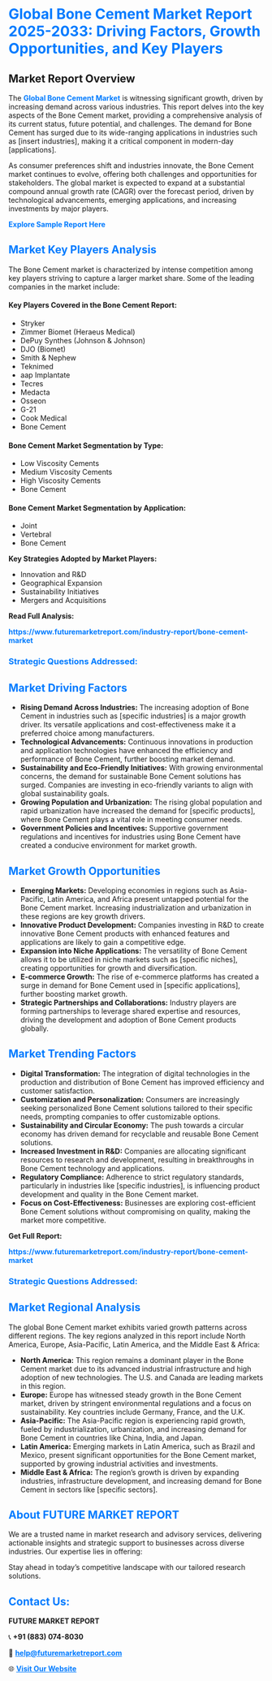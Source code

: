 <h1 style="color: #007BFF;">Global Bone Cement Market Report 2025-2033: Driving Factors, Growth Opportunities, and Key Players</h1>

<section id="overview">
<h2>Market Report Overview</h2>
<p>The <a href="https://www.futuremarketreport.com/industry-report/bone-cement-market" style="color: #007BFF; text-decoration: none;"><strong>Global Bone Cement Market</strong></a> is witnessing significant growth, driven by increasing demand across various industries. This report delves into the key aspects of the Bone Cement market, providing a comprehensive analysis of its current status, future potential, and challenges. The demand for Bone Cement has surged due to its wide-ranging applications in industries such as [insert industries], making it a critical component in modern-day [applications].</p>
<p>As consumer preferences shift and industries innovate, the Bone Cement market continues to evolve, offering both challenges and opportunities for stakeholders. The global market is expected to expand at a substantial compound annual growth rate (CAGR) over the forecast period, driven by technological advancements, emerging applications, and increasing investments by major players.</p>
</section>

<section id="overview">
<p><a href="https://www.futuremarketreport.com/request-sample/reportId=80251" style="color: #007BFF; text-decoration: none;"><strong>Explore Sample Report Here</strong></a></p>
</section>

<section id="key-players">
<h2 style="color: #007BFF;">Market Key Players Analysis</h2>
<p>The Bone Cement market is characterized by intense competition among key players striving to capture a larger market share. Some of the leading companies in the market include:</p>
<h4>Key Players Covered in the Bone Cement Report:</h4>
<ul><li>Stryker</li><li>Zimmer Biomet (Heraeus Medical)</li><li>DePuy Synthes (Johnson &amp; Johnson)</li><li>DJO (Biomet)</li><li>Smith &amp; Nephew</li><li>Teknimed</li><li>aap Implantate</li><li>Tecres</li><li>Medacta</li><li>Osseon</li><li>G-21</li><li>Cook Medical</li><li>Bone Cement</li></ul>
<h4>Bone Cement Market Segmentation by Type:</h4>
<ul><li>Low Viscosity Cements</li><li>Medium Viscosity Cements</li><li>High Viscosity Cements</li><li>Bone Cement</li></ul>

<h4>Bone Cement Market Segmentation by Application:</h4>
<ul><li>Joint</li><li>Vertebral</li><li>Bone Cement</li></ul>
<p><strong>Key Strategies Adopted by Market Players:</strong></p>
<ul>
<li>Innovation and R&D</li>
<li>Geographical Expansion</li>
<li>Sustainability Initiatives</li>
<li>Mergers and Acquisitions</li>
</ul>
</section>

<section>
<p><strong>Read Full Analysis: </strong></p><a href="https://www.futuremarketreport.com/industry-report/bone-cement-market" style="color: #007BFF; text-decoration: none;"><strong>https://www.futuremarketreport.com/industry-report/bone-cement-market</strong></a>
<h3 style="color: #007BFF;">Strategic Questions Addressed:</h3>
</section>

<section id="driving-factors">
<h2 style="color: #007BFF;">Market Driving Factors</h2>
<ul>
<li><strong>Rising Demand Across Industries:</strong> The increasing adoption of Bone Cement in industries such as [specific industries] is a major growth driver. Its versatile applications and cost-effectiveness make it a preferred choice among manufacturers.</li>
<li><strong>Technological Advancements:</strong> Continuous innovations in production and application technologies have enhanced the efficiency and performance of Bone Cement, further boosting market demand.</li>
<li><strong>Sustainability and Eco-Friendly Initiatives:</strong> With growing environmental concerns, the demand for sustainable Bone Cement solutions has surged. Companies are investing in eco-friendly variants to align with global sustainability goals.</li>
<li><strong>Growing Population and Urbanization:</strong> The rising global population and rapid urbanization have increased the demand for [specific products], where Bone Cement plays a vital role in meeting consumer needs.</li>
<li><strong>Government Policies and Incentives:</strong> Supportive government regulations and incentives for industries using Bone Cement have created a conducive environment for market growth.</li>
</ul>
</section>

<section id="growth-opportunities">
<h2 style="color: #007BFF;">Market Growth Opportunities</h2>
<ul>
<li><strong>Emerging Markets:</strong> Developing economies in regions such as Asia-Pacific, Latin America, and Africa present untapped potential for the Bone Cement market. Increasing industrialization and urbanization in these regions are key growth drivers.</li>
<li><strong>Innovative Product Development:</strong> Companies investing in R&D to create innovative Bone Cement products with enhanced features and applications are likely to gain a competitive edge.</li>
<li><strong>Expansion into Niche Applications:</strong> The versatility of Bone Cement allows it to be utilized in niche markets such as [specific niches], creating opportunities for growth and diversification.</li>
<li><strong>E-commerce Growth:</strong> The rise of e-commerce platforms has created a surge in demand for Bone Cement used in [specific applications], further boosting market growth.</li>
<li><strong>Strategic Partnerships and Collaborations:</strong> Industry players are forming partnerships to leverage shared expertise and resources, driving the development and adoption of Bone Cement products globally.</li>
</ul>
</section>

<section id="trending-factors">
<h2 style="color: #007BFF;">Market Trending Factors</h2>
<ul>
<li><strong>Digital Transformation:</strong> The integration of digital technologies in the production and distribution of Bone Cement has improved efficiency and customer satisfaction.</li>
<li><strong>Customization and Personalization:</strong> Consumers are increasingly seeking personalized Bone Cement solutions tailored to their specific needs, prompting companies to offer customizable options.</li>
<li><strong>Sustainability and Circular Economy:</strong> The push towards a circular economy has driven demand for recyclable and reusable Bone Cement solutions.</li>
<li><strong>Increased Investment in R&D:</strong> Companies are allocating significant resources to research and development, resulting in breakthroughs in Bone Cement technology and applications.</li>
<li><strong>Regulatory Compliance:</strong> Adherence to strict regulatory standards, particularly in industries like [specific industries], is influencing product development and quality in the Bone Cement market.</li>
<li><strong>Focus on Cost-Effectiveness:</strong> Businesses are exploring cost-efficient Bone Cement solutions without compromising on quality, making the market more competitive.</li>
</ul>
</section>

<section>
<p><strong>Get Full Report: </strong></p><a href="https://www.futuremarketreport.com/industry-report/bone-cement-market" style="color: #007BFF; text-decoration: none;"><strong>https://www.futuremarketreport.com/industry-report/bone-cement-market</strong></a>
<h3 style="color: #007BFF;">Strategic Questions Addressed:</h3>
</section>


<section id="regional-analysis">
<h2 style="color: #007BFF;">Market Regional Analysis</h2>
<p>The global Bone Cement market exhibits varied growth patterns across different regions. The key regions analyzed in this report include North America, Europe, Asia-Pacific, Latin America, and the Middle East & Africa:</p>
<ul>
<li><strong>North America:</strong> This region remains a dominant player in the Bone Cement market due to its advanced industrial infrastructure and high adoption of new technologies. The U.S. and Canada are leading markets in this region.</li>
<li><strong>Europe:</strong> Europe has witnessed steady growth in the Bone Cement market, driven by stringent environmental regulations and a focus on sustainability. Key countries include Germany, France, and the U.K.</li>
<li><strong>Asia-Pacific:</strong> The Asia-Pacific region is experiencing rapid growth, fueled by industrialization, urbanization, and increasing demand for Bone Cement in countries like China, India, and Japan.</li>
<li><strong>Latin America:</strong> Emerging markets in Latin America, such as Brazil and Mexico, present significant opportunities for the Bone Cement market, supported by growing industrial activities and investments.</li>
<li><strong>Middle East & Africa:</strong> The region’s growth is driven by expanding industries, infrastructure development, and increasing demand for Bone Cement in sectors like [specific sectors].</li>
</ul>
</section>

<footer>
<h2 style="color: #007BFF;">About FUTURE MARKET REPORT</h2>
<p>We are a trusted name in market research and advisory services, delivering actionable insights and strategic support to businesses across diverse industries. Our expertise lies in offering:</p>

<p>Stay ahead in today’s competitive landscape with our tailored research solutions.</p>

<h2 style="color: #007BFF;">Contact Us:</h2>
<p><strong>FUTURE MARKET REPORT</strong></p>
<p>📞 <strong>+91 (883) 074-8030</strong></p>
<p>📧 <strong><a href="mailto:help@futuremarketreport.com" style="color: #007BFF;">help@futuremarketreport.com</a></strong></p>
<p>🌐 <strong><a href="https://www.futuremarketreport.com/" style="color: #007BFF;">Visit Our Website</a></strong></p>
</footer>
